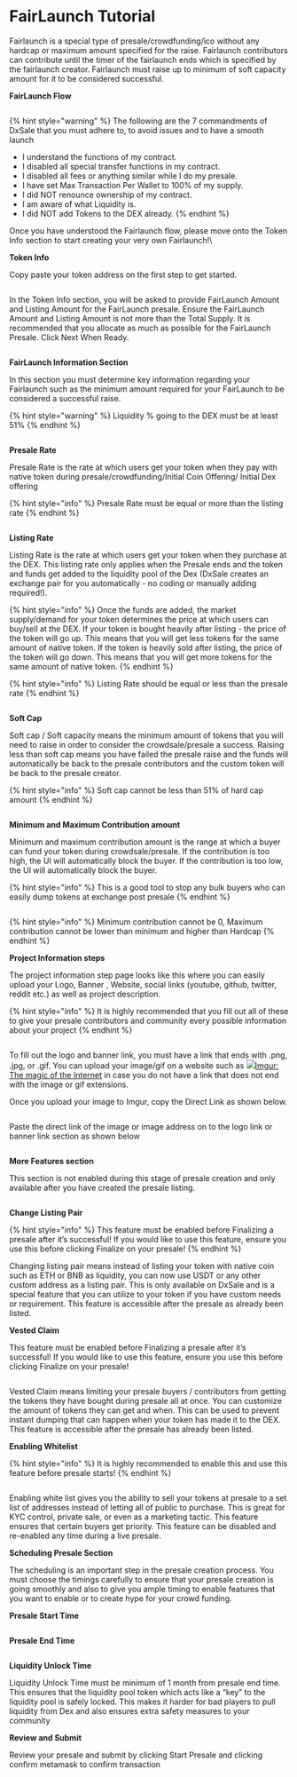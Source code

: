 # FairLaunch Tutorial

Fairlaunch is a special type of presale/crowdfunding/ico without any hardcap or maximum amount specified for the raise. Fairlaunch contributors can contribute until the timer of the fairlaunch ends which is specified by the fairlaunch creator. Fairlaunch must raise up to minimum of soft capacity amount for it to be considered successful.



**FairLaunch Flow**

<figure><img src="../../.gitbook/assets/image (1) (4).png" alt=""><figcaption></figcaption></figure>

{% hint style="warning" %}
The following are the 7 commandments of DxSale that you must adhere to, to avoid issues and to have a smooth launch

* I understand the functions of my contract.
* I disabled all special transfer functions in my contract.
* I disabled all fees or anything similar while I do my presale.
* I have set Max Transaction Per Wallet to 100% of my supply.
* I did NOT renounce ownership of my contract.
* I am aware of what Liquidity is.
* I did NOT add Tokens to the DEX already.
{% endhint %}

Once you have understood the Fairlaunch flow, please move onto the Token Info section to start creating your very own Fairlaunch!\


**Token Info**

Copy paste your token address on the first step to get started.

<figure><img src="../../.gitbook/assets/image (20) (1).png" alt=""><figcaption></figcaption></figure>

In the Token Info section, you will be asked to provide FairLaunch Amount and Listing Amount for the FairLaunch presale. Ensure the FairLaunch Amount and Listing Amount is not more than the Total Supply. It is recommended that you allocate as much as possible for the FairLaunch Presale. Click Next When Ready.

<figure><img src="../../.gitbook/assets/image (23).png" alt=""><figcaption></figcaption></figure>

**FairLaunch Information Section**

In this section you must determine key information regarding your Fairlaunch such as the minimum amount required for your FairLaunch to be considered a successful raise.

{% hint style="warning" %}
Liquidity % going to the DEX must be at least 51%&#x20;
{% endhint %}

<figure><img src="../../.gitbook/assets/image (61).png" alt=""><figcaption></figcaption></figure>

**Presale Rate**

Presale Rate is the rate at which users get your token when they pay with native token during presale/crowdfunding/Initial Coin Offering/ Initial Dex offering



{% hint style="info" %}
Presale Rate must be equal or more than the listing rate
{% endhint %}

<figure><img src="../../.gitbook/assets/image (15) (2).png" alt=""><figcaption></figcaption></figure>

&#x20;

&#x20;

**Listing Rate**

Listing Rate is the rate at which users get your token when they purchase at the DEX. This listing rate only applies when the Presale ends and the token and funds get added to the liquidity pool of the Dex (DxSale creates an exchange pair for you automatically - no coding or manually adding required!).

{% hint style="info" %}
Once the funds are added, the market supply/demand for your token determines the price at which users can buy/sell at the DEX. If your token is bought heavily after listing - the price of the token will go up. This means that you will get less tokens for the same amount of native token. If the token is heavily sold after listing, the price of the token will go down. This means that you will get more tokens for the same amount of native token.&#x20;
{% endhint %}



{% hint style="info" %}
Listing Rate should be equal or less than the presale rate
{% endhint %}

<figure><img src="../../.gitbook/assets/image (9) (3) (1).png" alt=""><figcaption></figcaption></figure>

&#x20;

**Soft Cap**

Soft cap / Soft capacity means the minimum amount of tokens that you will need to raise in order to consider the crowdsale/presale a success. Raising less than soft cap means you have failed the presale raise and the funds will automatically be back to the presale contributors and the custom token will be back to the presale creator.

{% hint style="info" %}
Soft cap cannot be less than 51% of hard cap amount
{% endhint %}

<figure><img src="../../.gitbook/assets/image (60).png" alt=""><figcaption></figcaption></figure>

&#x20;



**Minimum and Maximum Contribution amount**

Minimum and maximum contribution amount is the range at which a buyer can fund your token during crowdsale/presale. If the contribution is too high, the UI will automatically block the buyer. If the contribution is too low, the UI will automatically block the buyer.

{% hint style="info" %}
This is a good tool to stop any bulk buyers who can easily dump tokens at exchange post presale&#x20;
{% endhint %}

<figure><img src="../../.gitbook/assets/image (61) (1).png" alt=""><figcaption></figcaption></figure>

{% hint style="info" %}
Minimum contribution cannot be 0, Maximum contribution cannot be lower than minimum and higher than Hardcap
{% endhint %}



&#x20;

**Project Information steps**

The project information step page looks like this where you can easily upload your Logo, Banner , Website, social links (youtube, github, twitter, reddit etc.) as well as project description.

{% hint style="info" %}
It is highly recommended that you fill out all of these to give your presale contributors and community every possible information about your project
{% endhint %}

<figure><img src="../../.gitbook/assets/image (27).png" alt=""><figcaption></figcaption></figure>

To fill out the logo and banner link, you must have a link that ends with .png, .jpg, or .gif. You can upload your image/gif on a website such as [![](https://s.imgur.com/images/favicon-16x16.png)Imgur: The magic of the Internet](http://imgur.com/) in case you do not have a link that does not end with the image or gif extensions.

Once you upload your image to Imgur, copy the Direct Link as shown below.

<figure><img src="../../.gitbook/assets/image (19).png" alt=""><figcaption></figcaption></figure>

Paste the direct link of the image or image address on to the logo link or banner link section as shown below

<figure><img src="../../.gitbook/assets/image (16) (2).png" alt=""><figcaption></figcaption></figure>

**More Features section**

This section is not enabled during this stage of presale creation and only available after you have created the presale listing.

<figure><img src="../../.gitbook/assets/image (32).png" alt=""><figcaption></figcaption></figure>

**Change Listing Pair**

{% hint style="info" %}
This feature must be enabled before Finalizing a presale after it’s successful! If you would like to use this feature, ensure you use this before clicking Finalize on your presale!
{% endhint %}

Changing listing pair means instead of listing your token with native coin such as ETH or BNB as liquidity, you can now use USDT or any other custom address as a listing pair. This is only available on DxSale and is a special feature that you can utilize to your token if you have custom needs or requirement. This feature is accessible after the presale as already been listed.

&#x20;

**Vested Claim**

This feature must be enabled before Finalizing a presale after it’s successful! If you would like to use this feature, ensure you use this before clicking Finalize on your presale!

<figure><img src="../../.gitbook/assets/image (3) (1) (1).png" alt=""><figcaption></figcaption></figure>

Vested Claim means limiting your presale buyers / contributors from getting the tokens they have bought during presale all at once. You can customize the amount of tokens they can get and when. This can be used to prevent instant dumping that can happen when your token has made it to the DEX. This feature is accessible after the presale has already been listed.

&#x20;

&#x20;

**Enabling Whitelist**

{% hint style="info" %}
It is highly recommended to enable this and use this feature before presale starts!
{% endhint %}

<figure><img src="../../.gitbook/assets/image (39).png" alt=""><figcaption></figcaption></figure>

Enabling white list gives you the ability to sell your tokens at presale to a set list of addresses instead of letting all of public to purchase. This is great for KYC control, private sale, or even as a marketing tactic. This feature ensures that certain buyers get priority. This feature can be disabled and re-enabled any time during a live presale.

&#x20;

&#x20;

**Scheduling Presale Section**

The scheduling is an important step in the presale creation process. You must choose the timings carefully to ensure that your presale creation is going smoothly and also to give you ample timing to enable features that you want to enable or to create hype for your crowd funding.

**Presale Start Time**

<figure><img src="../../.gitbook/assets/image (14) (3).png" alt=""><figcaption></figcaption></figure>

**Presale End Time**

<figure><img src="../../.gitbook/assets/image (7) (1) (1) (1).png" alt=""><figcaption></figcaption></figure>

**Liquidity Unlock Time**

Liquidity Unlock Time must be minimum of 1 month from presale end time. This ensures that the liquidity pool token which acts like a “key” to the liquidity pool is safely locked. This makes it harder for bad players to pull liquidity from Dex and also ensures extra safety measures to your community

&#x20;

**Review and Submit**

Review your presale and submit by clicking Start Presale and clicking confirm metamask to confirm transaction

<figure><img src="../../.gitbook/assets/image (9) (4).png" alt=""><figcaption></figcaption></figure>
